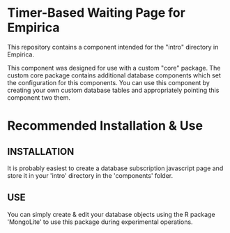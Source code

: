 # Timer-Based Waiting Page for Empirica

This repository contains a component intended for the "intro" directory in Empirica.

This component was designed for use with a custom "core" package.  The custom core package contains additional database components which set the configuration for this components.   You can use this component by creating your own custom database tables and appropriately pointing this component two them.   

# Recommended Installation & Use

## INSTALLATION

It is probably easiest to create a database subscription javascript page and store it in your 'intro' directory in the 'components' folder.  

## USE

You can simply create & edit your database objects using the R package 'MongoLite' to use this package during experimental operations.
